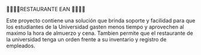 🧀🌭🥪🌮RESTAURANTE EAN 🍟🍔🍕🌯

Este proyecto contiene una solución que brinda soporte y facilidad para que los estudiantes de la Universidad gasten menos tiempo y aprovechen al maximo la hora de almuerzo y cena. Tambien permite que el restaurante de la universidad tenga un orden frente a su inventario y registro de empleados. 
